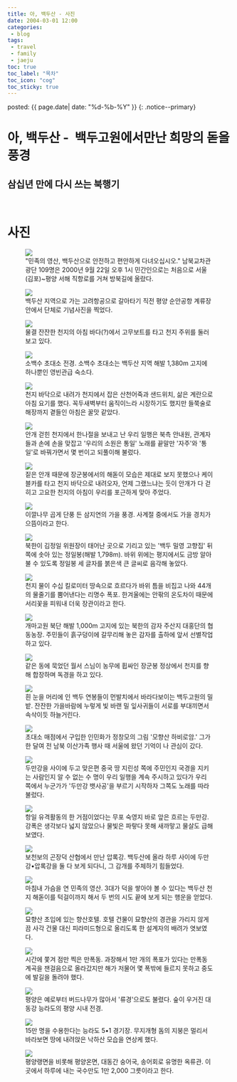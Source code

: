 ```yaml
---
title: 아, 백두산 - 사진
date: 2004-03-01 12:00
categories:
 - blog
tags:
 - travel
 - family
 - jaeju
toc: true
toc_label: "목차"
toc_icon: "cog"
toc_sticky: true
---
```


<head>
	<link rel="stylesheet" href="/resource/styles.css">
</head>

posted: {{ page.date| date: "%d-%b-%Y" }}
{: .notice--primary}

<h1 id="ah">아, 백두산 -  백두고원에서만난 희망의 돋을 풍경</h1>

<h2>삼십년 만에 다시 쓰는 북행기</h2>

<br>
<h1 id="photos">
사진
</h1>

<div class="fig-container">
<figure>
	<img src="/assets/images/baek-doo/departure.png">
	<figcaption>"민족의 영산, 백두산으로 안전하고 편안하게 다녀오십시오." 남북교차관광단 109명은 2000년 9월 22일 오후 1시 민간인으로는 처음으로 서울(김포)~평양 서해 직항로를 거쳐 방북길에 올랐다.</figcaption>
</figure>

<figure>
	<img src="/assets/images/baek-doo/photo-time.png">
	<figcaption>
		백두산 지역으로 가는 고려항공으로 갈아타기 직전 평양 순안공항 계류장 안에서 단체로 기념사진을 찍었다.
	</figcaption>
</figure>

<figure>
	<img src="/assets/images/baek-doo/boat.png">
	<figcaption>
		물결 잔잔한 천지의 아침 바다(?)에서 고무보트를 타고 천지 주위를 둘러보고 있다.
	</figcaption>
</figure>

<figure>
	<img src="/assets/images/baek-doo/tree.png">
	<figcaption>
		소백수 초대소 전경. 소백수 초대소는 백두산 지역 해발 1,380m 고지에 하나뿐인 영빈관급 숙소다.
	</figcaption>
</figure>

<figure>
	<img src="/assets/images/baek-doo/meal.png">
	<figcaption>
		천지 바닥으로 내려가 천지에서 잡은 산천어죽과 샌드위치, 삶은 계란으로 아침 요기를 했다. 꼭두새벽부터 움직이느라 시장하기도 했지만 들쭉술로 해장까지 곁들인 아침은 꿀맛 같았다.
	</figcaption>
</figure>

<figure>
	<img src="/assets/images/baek-doo/singing.png">
	<figcaption>
		안개 걷힌 천지에서 한나절을 보내고 난 우리 일행은 북측 안내원, 관계자들과 손에 손을 맞잡고 '우리의 소원은 통일' 노래를 끝말만 '자주'와 '통일'로 바꿔가면서 몇 번이고 되풀이해 불렀다.
	</figcaption>
</figure>

<figure>
	<img src="/assets/images/baek-doo/sun-rise.png">
	<figcaption>
		짙은 안개 때문에 장군봉에서의 해돋이 모습은 제대로 보지 못했으나 케이블카를 타고 천지 바닥으로 내려오자, 언제 그랬느냐는 듯이 안개가 다 걷히고 고요한 천지의 아침이 우리를 포근하게 맞아 주었다.
	</figcaption>
</figure>

<figure>
	<img src="/assets/images/baek-doo/autumn.png">
	<figcaption>
		이깔나무 곱게 단풍 든 삼지연의 가을 풍경. 사계절 중에서도 가을 경치가 으뜸이라고 한다.
	</figcaption>
</figure>

<figure>
	<img src="/assets/images/baek-doo/home-town-house.png">
	<figcaption>
		북한이 김정일 위원장이 태어난 곳으로 기리고 있는 '백두 밀영 고향집' 뒤쪽에 솟아 있는 정일봉(해발 1,798m). 바위 위에는 평지에서도 금방 알아불 수 있도록 정일봉 세 글자를 붉은색 큰 글씨로 음각해 놓았다.
	</figcaption>
</figure>

<figure>
	<img src="/assets/images/baek-doo/water-fall.png">
	<figcaption>
		천지 물이 수십 킬로미터 땅속으로 흐르다가 바위 틈을 비집고 나와 44개의 물줄기를 뿜어낸다는 리명수 폭포. 한겨울에는 안팎의 온도차이 때문에 서리꽃을 피워내 더욱 장관이라고 한다.
	</figcaption>
</figure>

<figure>
	<img src="/assets/images/baek-doo/farm.png">
	<figcaption>
		개마고원 북단 해발 1,000m 고지에 있는 북한의 감자 주산지 대홍단의 협동농장. 주민들이 흙구덩이에 갈무리해 놓은 감자를 출하에 앞서 선별작업하고 있다.
	</figcaption>
</figure>

<figure>
	<img src="/assets/images/baek-doo/prayer.png">
	<figcaption>
		같은 동에 묵었던 월서 스님이 농무에 휩싸인 장군봉 정상에서 천지를 향해 합장하며 독경을 하고 있다.
	</figcaption>
</figure>

<figure>
	<img src="/assets/images/baek-doo/corn-field.png">
	<figcaption>
		흰 눈을 머리에 인 백두 연봉들이 먼발치에서 바라다보이는 백두고원의 밀밭. 잔잔한 가을바람에 누렇게 빛 바랜 밀 잎사귀들이 서로를 부대끼면서 속삭이듯 하늘거린다.
	</figcaption>
</figure>

<figure>
	<img src="/assets/images/baek-doo/mountain.png">
	<figcaption>
		초대소 매점에서 구입한 인민화가 정창모의 그림 '모향산 하비로암.' 그가 한 달여 전 남북 이산가족 행사 때 서울에 왔던 기억이 나 관심이 갔다.
	</figcaption>
</figure>

<figure>
	<img src="/assets/images/baek-doo/singing-together.png">
	<figcaption>
		두만강을 사이에 두고 맞은편 중국 땅 지린성 쪽에 주민인지 국경을 지키는 사람인지 알 수 없는 수 명이 우리 일행을 계속 주시하고 있다가 우리 쪽에서 누군가가 '두만강 뱃사공'을 부르기 시작하자 그쪽도 노래를 따라 불렀다.
	</figcaption>
</figure>

<figure>
	<img src="/assets/images/baek-doo/river.png">
	<figcaption>
		항일 유격활동의 한 거점이었다는 무포 숙영지 바로 앞은 흐르는 두만강. 강폭은 생각보다 넓지 않았으나 물빛은 파랗다 못해 새까맣고 물살도 급해보였다.
	</figcaption>
</figure>

<figure>
	<img src="/assets/images/baek-doo/aprok-river.png">
	<figcaption>
		보천보의 곤장덕 산협에서 만난 압록강. 백두산에 올라 하루 사이에 두만강•압록강을 둘 다 보게 되다니, 그 감개를 주체하기 힘들었다.
	</figcaption>
</figure>

<figure>
	<img src="/assets/images/baek-doo/second-trial.png">
	<figcaption>
		마침내 가슴을 연 민족의 영산. 3대가 덕을 쌓아야 볼 수 있다는 백두산 천지 해돋이를 턱걸이까지 해서 두 번의 시도 끝에 보게 되는 행운을 얻었다.
	</figcaption>
</figure>

<figure>
	<img src="/assets/images/baek-doo/hotel.png">
	<figcaption>
		묘향산 초입에 있는 향산호텔. 호텔 건물이 묘향산의 경관을 가리지 않게끔 사각 건물 대신 피라미드형으로 올리도록 한 설계자의 배려가 엿보였다.
	</figcaption>
</figure>

<figure>
	<img src="/assets/images/baek-doo/thousand-falls.png">
	<figcaption>
		시간에 쫓겨 점만 찍은 만폭동. 과장해서 1만 개의 폭포가 있다는 만폭동 계곡을 잰걸음으로 올라갔지만 해가 저물어 몇 폭밖에 들르지 못하고 중도에 발길을 돌려야 했다.
	</figcaption>
</figure>

<figure>
	<img src="/assets/images/baek-doo/island.png">
	<figcaption>
		평양은 예로부터 버드나무가 많아서 '류경'으로도 불렸다. 숲이 우거진 대동강 능라도의 평양 시내 전경.
	</figcaption>
</figure>

<figure>
	<img src="/assets/images/baek-doo/stadium.png">
	<figcaption>
		15만 명을 수용한다는 능라도 5•1 경기장. 무지개형 돔의 지붕은 멀리서 바라보면 땅에 내려앉은 낙하산 모습을 연상케 했다.
	</figcaption>
</figure>

<figure>
	<img src="/assets/images/baek-doo/restaurant.png">
	<figcaption>
		평양랭면을 비롯해 평양온면, 대동간 숭어국, 송어회로 유명한 옥류관. 이곳에서 하루에 내는 국수만도 1만 2,000 그릇이라고 한다.
	</figcaption>
</figure>
</div>
